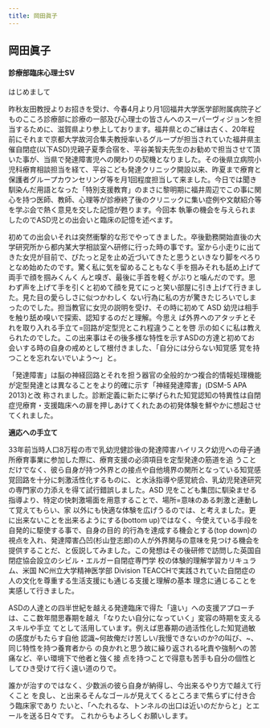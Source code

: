 ```yaml
---
title: 岡田眞子
---
```

## 岡田眞子

#### 診療部臨床心理士SV


はじめまして

昨秋友田教授よりお招きを受け、今春4月より月1回福井大学医学部附属病院子どものこころ診療部に診療の一部及び心理士の皆さんへのスーパーヴィジョンを担当するために、滋賀県より参上しております。福井県とのご縁は古く、20年程前にそれまで京都大学故河合隼夫教授率いるグループが担当されていた福井県主催自閉症(以下ASD)児親子夏季合宿を、平谷美智夫先生のお勧めで担当させて頂いた事が、当県で発達障害児への関わりの契機となりました。その後県立病院小児科療育相談担当を経て、平谷こども発達クリニック開設以来、昨夏まで療育と保護者グループカウンセリング等を月1回程度担当して来ました。今日では聞き馴染んだ用語となった「特別支援教育」のまさに黎明期に福井周辺でこの事に関心を持つ医師、教師、心理等が診療終了後のクリニックに集い症例や文献紹介等を学ぶ会で熱く意見を交した記憶が甦ります。今回本 執筆の機会を与えられましたのでASD児との出会いと臨床の記憶を述べます。

初めての出会いそれは突然衝撃的な形でやってきました。卒後勤務開始直後の大学研究所から都内某大学相談室へ研修に行った時の事です。室から小走りに出てきた女児が目前で、ぴたっと足を止め近づいてきたと思うといきなり脚をぺろりとなめ始めたのです。驚く私に気を留めることもなく手を掴みそれも舐め上げて両手で顔を掴みくんく んと嗅ぎ、最後に手首を軽くがぶりと噛んだのです。思わず声を上げて手を引くと初めて顔を見てにっと笑い部屋に引き上げて行きました。見た目の愛らしさに似つかわしく ない行為に私の方が驚きたじろいでしまったのでした。担当教官に女児の説明を受け、その時に初めて ASD 幼児は相手を触り舐め嗅いで探索、認知するのだと理解。今思え ば外界へのアタッチとそれを取り入れる手立て=回路が定型児とこれ程違うことを啓 示の如くに私は教えられたのでした。この出来事はその後多様な特性を示すASDの方達と初めてお会いする時の自身の戒めとして根付きました、「自分には分らない知覚感 覚を持つことを忘れないでいよう〜」と。


「発達障害」は脳の神経回路とそれを担う器官の全般的かつ複合的情報処理機能が定型発達とは異なることをより的確に示す「神経発達障害」(DSM-5 APA 2013)と改 称されました。診断定義に新たに挙げられた知覚認知の特異性は自閉症児療育・支援臨床への扉を押しあけてくれたあの初発体験を鮮やかに想起させてくれました。 

**適応への手立て**

33年前当時人口8万程の市で乳幼児健診後の発達障害ハイリスク幼児への母子通所療育事業に参加した際に、療育支援の必須項目を定型発達の筋道を追 うことだけでなく、彼ら自身が持つ外界との接点や自他境界の関所となっている知覚感 覚回路を十分に刺激活性化するものに、と水泳指導や感覚統合、乳幼児発達研究の専門家の力添えを得て試行錯誤しました。ASD 児をこども集団に馴染ませる指導より、特定の快刺激場面を用意することで、場所=意味のある刺激と連動して覚えてもらい、家 以外にも快適な体験を広げうるのでは、と考えました。更に出来ないことを出来るようにする(bottom up)ではなく、今使えている手段を自発的に駆使する事で、自身の目的 的行為を達成する機会とする(top down)の視点を入れ、発達障害凸凹(杉山登志郎)の人が外界関与の意味を見つける機会を提供することだ、と仮説してみました。この発想はその後研修で訪問した英国自閉症協会設立のシビル・エルガー自閉症専門学 校の体験的理解学習カリキュラム、米国 NC州立大学精神医学部 Division TEACCHで実践されていた自閉症の人の文化を尊重する生活支援にも通じる支援と理解の基本 理念に通じることを実感して行きました。

ASDの人達との四半世紀を越える発達臨床で得た「違い」への支援アプローチは、ここ数年間思春期を越え「なりたい自分になっていく」変容の時期を支えるスキルや手立 てとして活用しています。例えば思春期の過活性化した知覚過敏の感度がもたらす自他 認識~何故俺だけ苦しい/我慢できないのか?の叫び、~、同じ特性を持つ養育者から の良かれと思う故に繰り返される叱責や強制への苦痛など、辛い環境下で他者と強く接 点を持つことで得意も苦手も自分の個性としてひき受けて行く遠い道のりで。 

誰かが治すのではなく、少数派の彼ら自身が納得し、今出来るやり方で越えて行くこと を良し、と出来るそんなゴールが見えてくるところまで焦らずに付き合う臨床家であり たいと、「へたれるな、トンネルの出口は近いのだからと」とエールを送る日々です。
これからもよろしくお願いします。

